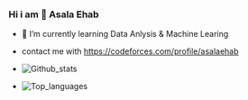 ### Hi i am 👋 Asala Ehab




- 🌱 I’m currently learning Data Anlysis & Machine Learing
- contact me with https://codeforces.com/profile/asalaehab


- ![Github_stats](https://github-readme-stats.vercel.app/api?username=asalaehab&count_private=true&show_icons=true&theme=radical)
- ![Top_languages](https://github-readme-stats.vercel.app/api/top-langs/?username=ASALAEhab&show_icons=true&theme=radical)


